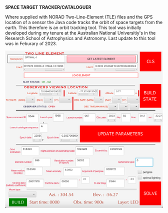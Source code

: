 **SPACE TARGET TRACKER/CATALOGUER**

Where supplied with NORAD Two-Line-Element (TLE) files and the GPS location of a sensor the Java code tracks the orbit of space targets from the earth. This therefore is an orbit tracking tool. This tool was initially developed during my tenure at the Australian National Universitiy's in the  Research School of Astrophysics and Astronomy. Last update to this tool was in Feburary of 2023. 


![alt text](https://github.com/KingsleyOteng/tleinterpreter/blob/main/screenshot.png?raw=true)
